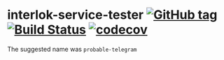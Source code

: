 # interlok-service-tester [![GitHub tag](https://img.shields.io/github/tag/adaptris/interlok-service-tester.svg)](https://github.com/adaptris/interlok-service-tester/tags) [![Build Status](https://travis-ci.org/adaptris/interlok-service-tester.svg?branch=develop)](https://travis-ci.org/adaptris/interlok-service-tester) [![codecov](https://codecov.io/gh/adaptris/interlok-service-tester/branch/develop/graph/badge.svg)](https://codecov.io/gh/adaptris/interlok-service-tester)
The suggested name was `probable-telegram`

